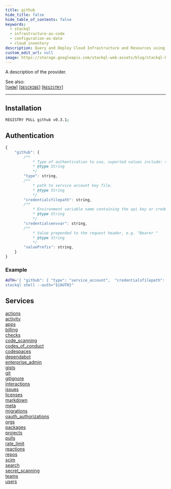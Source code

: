 ```yaml
---
title: github
hide_title: false
hide_table_of_contents: false
keywords:
  - stackql
  - infrastructure-as-code
  - configuration-as-data
  - cloud inventory
description: Query and Deploy Cloud Infrastructure and Resources using SQL
custom_edit_url: null
image: https://storage.googleapis.com/stackql-web-assets/blog/stackql-blog-post-featured-image.png
---
```

A description of the provider.  
    

See also:   
[[` SHOW `]](https://stackql.io/docs/language-spec/show) [[` DESCRIBE `]](https://stackql.io/docs/language-spec/describe)  [[` REGISTRY `]](https://stackql.io/docs/language-spec/registry)
* * * 

## Installation
```bash
REGISTRY PULL github v0.3.1;
```

## Authentication
```javascript
{
    "github": {
        /**
            * Type of authentication to use, suported values include: service_account, api_key, basic
            * @type String
            */
        "type": string, 
        /**
            * path to service account key file.
            * @type String
            */
        "credentialsfilepath": string, 
        /**
            * Environment variable name containing the api key or credentials.
            * @type String
            */
        "credentialsenvvar": string, 
        /**
            * Value prepended to the request header, e.g. "Bearer "
            * @type String
            */
        "valuePrefix": string, 
    }
}
```
### Example
```bash
AUTH='{ "github": { "type": "service_account",  "credentialsfilepath": "creds/sa-key.json" }}
stackql shell --auth="${AUTH}"
```
## Services
<div class="row">
<div class="providerDocColumn">
<a href="/providers/github/actions/">actions</a><br />
<a href="/providers/github/activity/">activity</a><br />
<a href="/providers/github/apps/">apps</a><br />
<a href="/providers/github/billing/">billing</a><br />
<a href="/providers/github/checks/">checks</a><br />
<a href="/providers/github/code_scanning/">code_scanning</a><br />
<a href="/providers/github/codes_of_conduct/">codes_of_conduct</a><br />
<a href="/providers/github/codespaces/">codespaces</a><br />
<a href="/providers/github/dependabot/">dependabot</a><br />
<a href="/providers/github/enterprise_admin/">enterprise_admin</a><br />
<a href="/providers/github/gists/">gists</a><br />
<a href="/providers/github/git/">git</a><br />
<a href="/providers/github/gitignore/">gitignore</a><br />
<a href="/providers/github/interactions/">interactions</a><br />
<a href="/providers/github/issues/">issues</a><br />
<a href="/providers/github/licenses/">licenses</a><br />
</div>
<div class="providerDocColumn">
<a href="/providers/github/markdown/">markdown</a><br />
<a href="/providers/github/meta/">meta</a><br />
<a href="/providers/github/migrations/">migrations</a><br />
<a href="/providers/github/oauth_authorizations/">oauth_authorizations</a><br />
<a href="/providers/github/orgs/">orgs</a><br />
<a href="/providers/github/packages/">packages</a><br />
<a href="/providers/github/projects/">projects</a><br />
<a href="/providers/github/pulls/">pulls</a><br />
<a href="/providers/github/rate_limit/">rate_limit</a><br />
<a href="/providers/github/reactions/">reactions</a><br />
<a href="/providers/github/repos/">repos</a><br />
<a href="/providers/github/scim/">scim</a><br />
<a href="/providers/github/search/">search</a><br />
<a href="/providers/github/secret_scanning/">secret_scanning</a><br />
<a href="/providers/github/teams/">teams</a><br />
<a href="/providers/github/users/">users</a><br />
</div>
</div>

